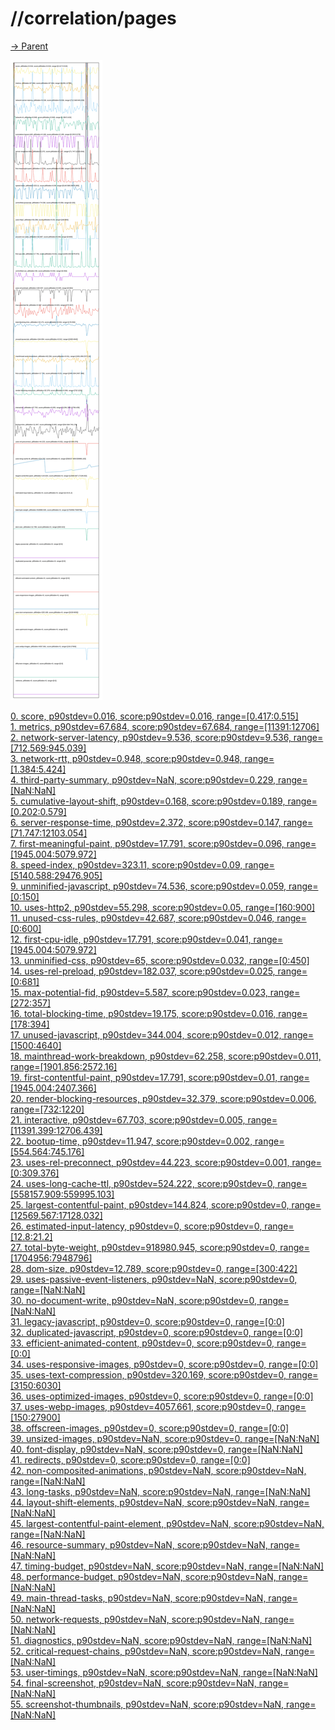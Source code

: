 
# //correlation/pages

[→ Parent](../..)

![PLOT: correlation](./correlation.svg)

[0. score, p90stdev=0.016, score:p90stdev=0.016, range=[0.417:0.515]](../../meta/score/samples/pages)  
[1. metrics, p90stdev=67.684, score:p90stdev=67.684, range=[11391:12706]](../../metrics/samples/pages/)  
[2. network-server-latency, p90stdev=9.536, score:p90stdev=9.536, range=[712.569:945.039]](../../network-server-latency/samples/pages/)  
[3. network-rtt, p90stdev=0.948, score:p90stdev=0.948, range=[1.384:5.424]](../../network-rtt/samples/pages/)  
[4. third-party-summary, p90stdev=NaN, score:p90stdev=0.229, range=[NaN:NaN]](../../third-party-summary/samples/pages/)  
[5. cumulative-layout-shift, p90stdev=0.168, score:p90stdev=0.189, range=[0.202:0.579]](../../cumulative-layout-shift/samples/pages/)  
[6. server-response-time, p90stdev=2.372, score:p90stdev=0.147, range=[71.747:12103.054]](../../server-response-time/samples/pages/)  
[7. first-meaningful-paint, p90stdev=17.791, score:p90stdev=0.096, range=[1945.004:5079.972]](../../first-meaningful-paint/samples/pages/)  
[8. speed-index, p90stdev=323.11, score:p90stdev=0.09, range=[5140.588:29476.905]](../../speed-index/samples/pages/)  
[9. unminified-javascript, p90stdev=74.536, score:p90stdev=0.059, range=[0:150]](../../unminified-javascript/samples/pages/)  
[10. uses-http2, p90stdev=55.298, score:p90stdev=0.05, range=[160:900]](../../uses-http2/samples/pages/)  
[11. unused-css-rules, p90stdev=42.687, score:p90stdev=0.046, range=[0:600]](../../unused-css-rules/samples/pages/)  
[12. first-cpu-idle, p90stdev=17.791, score:p90stdev=0.041, range=[1945.004:5079.972]](../../first-cpu-idle/samples/pages/)  
[13. unminified-css, p90stdev=65, score:p90stdev=0.032, range=[0:450]](../../unminified-css/samples/pages/)  
[14. uses-rel-preload, p90stdev=182.037, score:p90stdev=0.025, range=[0:681]](../../uses-rel-preload/samples/pages/)  
[15. max-potential-fid, p90stdev=5.587, score:p90stdev=0.023, range=[272:357]](../../max-potential-fid/samples/pages/)  
[16. total-blocking-time, p90stdev=19.175, score:p90stdev=0.016, range=[178:394]](../../total-blocking-time/samples/pages/)  
[17. unused-javascript, p90stdev=344.004, score:p90stdev=0.012, range=[1500:4640]](../../unused-javascript/samples/pages/)  
[18. mainthread-work-breakdown, p90stdev=62.258, score:p90stdev=0.011, range=[1901.856:2572.16]](../../mainthread-work-breakdown/samples/pages/)  
[19. first-contentful-paint, p90stdev=17.791, score:p90stdev=0.01, range=[1945.004:2407.366]](../../first-contentful-paint/samples/pages/)  
[20. render-blocking-resources, p90stdev=32.379, score:p90stdev=0.006, range=[732:1220]](../../render-blocking-resources/samples/pages/)  
[21. interactive, p90stdev=67.703, score:p90stdev=0.005, range=[11391.399:12706.439]](../../interactive/samples/pages/)  
[22. bootup-time, p90stdev=11.947, score:p90stdev=0.002, range=[554.564:745.176]](../../bootup-time/samples/pages/)  
[23. uses-rel-preconnect, p90stdev=44.223, score:p90stdev=0.001, range=[0:309.376]](../../uses-rel-preconnect/samples/pages/)  
[24. uses-long-cache-ttl, p90stdev=524.222, score:p90stdev=0, range=[558157.909:559995.103]](../../uses-long-cache-ttl/samples/pages/)  
[25. largest-contentful-paint, p90stdev=144.824, score:p90stdev=0, range=[12569.567:17128.032]](../../largest-contentful-paint/samples/pages/)  
[26. estimated-input-latency, p90stdev=0, score:p90stdev=0, range=[12.8:21.2]](../../estimated-input-latency/samples/pages/)  
[27. total-byte-weight, p90stdev=918980.945, score:p90stdev=0, range=[1704956:7948796]](../../total-byte-weight/samples/pages/)  
[28. dom-size, p90stdev=12.789, score:p90stdev=0, range=[300:422]](../../dom-size/samples/pages/)  
[29. uses-passive-event-listeners, p90stdev=NaN, score:p90stdev=0, range=[NaN:NaN]](../../uses-passive-event-listeners/samples/pages/)  
[30. no-document-write, p90stdev=NaN, score:p90stdev=0, range=[NaN:NaN]](../../no-document-write/samples/pages/)  
[31. legacy-javascript, p90stdev=0, score:p90stdev=0, range=[0:0]](../../legacy-javascript/samples/pages/)  
[32. duplicated-javascript, p90stdev=0, score:p90stdev=0, range=[0:0]](../../duplicated-javascript/samples/pages/)  
[33. efficient-animated-content, p90stdev=0, score:p90stdev=0, range=[0:0]](../../efficient-animated-content/samples/pages/)  
[34. uses-responsive-images, p90stdev=0, score:p90stdev=0, range=[0:0]](../../uses-responsive-images/samples/pages/)  
[35. uses-text-compression, p90stdev=320.169, score:p90stdev=0, range=[3150:6030]](../../uses-text-compression/samples/pages/)  
[36. uses-optimized-images, p90stdev=0, score:p90stdev=0, range=[0:0]](../../uses-optimized-images/samples/pages/)  
[37. uses-webp-images, p90stdev=4057.661, score:p90stdev=0, range=[150:27900]](../../uses-webp-images/samples/pages/)  
[38. offscreen-images, p90stdev=0, score:p90stdev=0, range=[0:0]](../../offscreen-images/samples/pages/)  
[39. unsized-images, p90stdev=NaN, score:p90stdev=0, range=[NaN:NaN]](../../unsized-images/samples/pages/)  
[40. font-display, p90stdev=NaN, score:p90stdev=0, range=[NaN:NaN]](../../font-display/samples/pages/)  
[41. redirects, p90stdev=0, score:p90stdev=0, range=[0:0]](../../redirects/samples/pages/)  
[42. non-composited-animations, p90stdev=NaN, score:p90stdev=NaN, range=[NaN:NaN]](../../non-composited-animations/samples/pages/)  
[43. long-tasks, p90stdev=NaN, score:p90stdev=NaN, range=[NaN:NaN]](../../long-tasks/samples/pages/)  
[44. layout-shift-elements, p90stdev=NaN, score:p90stdev=NaN, range=[NaN:NaN]](../../layout-shift-elements/samples/pages/)  
[45. largest-contentful-paint-element, p90stdev=NaN, score:p90stdev=NaN, range=[NaN:NaN]](../../largest-contentful-paint-element/samples/pages/)  
[46. resource-summary, p90stdev=NaN, score:p90stdev=NaN, range=[NaN:NaN]](../../resource-summary/samples/pages/)  
[47. timing-budget, p90stdev=NaN, score:p90stdev=NaN, range=[NaN:NaN]](../../timing-budget/samples/pages/)  
[48. performance-budget, p90stdev=NaN, score:p90stdev=NaN, range=[NaN:NaN]](../../performance-budget/samples/pages/)  
[49. main-thread-tasks, p90stdev=NaN, score:p90stdev=NaN, range=[NaN:NaN]](../../main-thread-tasks/samples/pages/)  
[50. network-requests, p90stdev=NaN, score:p90stdev=NaN, range=[NaN:NaN]](../../network-requests/samples/pages/)  
[51. diagnostics, p90stdev=NaN, score:p90stdev=NaN, range=[NaN:NaN]](../../diagnostics/samples/pages/)  
[52. critical-request-chains, p90stdev=NaN, score:p90stdev=NaN, range=[NaN:NaN]](../../critical-request-chains/samples/pages/)  
[53. user-timings, p90stdev=NaN, score:p90stdev=NaN, range=[NaN:NaN]](../../user-timings/samples/pages/)  
[54. final-screenshot, p90stdev=NaN, score:p90stdev=NaN, range=[NaN:NaN]](../../final-screenshot/samples/pages/)  
[55. screenshot-thumbnails, p90stdev=NaN, score:p90stdev=NaN, range=[NaN:NaN]](../../screenshot-thumbnails/samples/pages/)  
